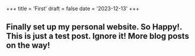 +++
title = 'First'
draft = false
date = '2023-12-13'
+++

## Finally set up my personal website. So Happy!. This is just a test post. Ignore it! More blog posts on the way!
